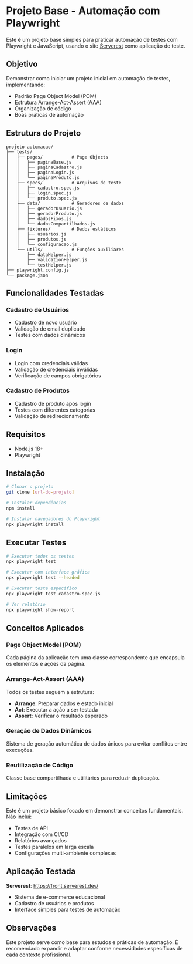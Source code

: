 # Projeto Base - Automação com Playwright

Este é um projeto base simples para praticar automação de testes com Playwright e JavaScript, usando o site [Serverest](https://front.serverest.dev/) como aplicação de teste.

## Objetivo

Demonstrar como iniciar um projeto inicial em automação de testes, implementando:
- Padrão Page Object Model (POM)
- Estrutura Arrange-Act-Assert (AAA)
- Organização de código
- Boas práticas de automação

## Estrutura do Projeto

```
projeto-automacao/
├── tests/
│   ├── pages/           # Page Objects
│   │   ├── paginaBase.js
│   │   ├── paginaCadastro.js
│   │   ├── paginaLogin.js
│   │   └── paginaProduto.js
│   ├── specs/           # Arquivos de teste
│   │   ├── cadastro.spec.js
│   │   ├── login.spec.js
│   │   └── produto.spec.js
│   ├── data/            # Geradores de dados
│   │   ├── geradorUsuario.js
│   │   ├── geradorProduto.js
│   │   ├── dadosFixos.js
│   │   └── dadosCompartilhados.js
│   ├── fixtures/        # Dados estáticos
│   │   ├── usuarios.js
│   │   ├── produtos.js
│   │   └── configuracao.js
│   └── utils/           # Funções auxiliares
│       ├── dataHelper.js
│       ├── validationHelper.js
│       └── testHelper.js
├── playwright.config.js
└── package.json
```

## Funcionalidades Testadas

### Cadastro de Usuários
- Cadastro de novo usuário
- Validação de email duplicado
- Testes com dados dinâmicos

### Login
- Login com credenciais válidas
- Validação de credenciais inválidas
- Verificação de campos obrigatórios

### Cadastro de Produtos
- Cadastro de produto após login
- Testes com diferentes categorias
- Validação de redirecionamento

## Requisitos

- Node.js 18+
- Playwright

## Instalação

```bash
# Clonar o projeto
git clone [url-do-projeto]

# Instalar dependências
npm install

# Instalar navegadores do Playwright
npx playwright install
```

## Executar Testes

```bash
# Executar todos os testes
npx playwright test

# Executar com interface gráfica
npx playwright test --headed

# Executar teste específico
npx playwright test cadastro.spec.js

# Ver relatório
npx playwright show-report
```

## Conceitos Aplicados

### Page Object Model (POM)
Cada página da aplicação tem uma classe correspondente que encapsula os elementos e ações da página.

### Arrange-Act-Assert (AAA)
Todos os testes seguem a estrutura:
- **Arrange**: Preparar dados e estado inicial
- **Act**: Executar a ação a ser testada
- **Assert**: Verificar o resultado esperado

### Geração de Dados Dinâmicos
Sistema de geração automática de dados únicos para evitar conflitos entre execuções.

### Reutilização de Código
Classe base compartilhada e utilitários para reduzir duplicação.

## Limitações

Este é um projeto básico focado em demonstrar conceitos fundamentais. Não inclui:
- Testes de API
- Integração com CI/CD
- Relatórios avançados
- Testes paralelos em larga escala
- Configurações multi-ambiente complexas

## Aplicação Testada

**Serverest**: https://front.serverest.dev/
- Sistema de e-commerce educacional
- Cadastro de usuários e produtos
- Interface simples para testes de automação

## Observações

Este projeto serve como base para estudos e práticas de automação. É recomendado expandir e adaptar conforme necessidades específicas de cada contexto profissional.
